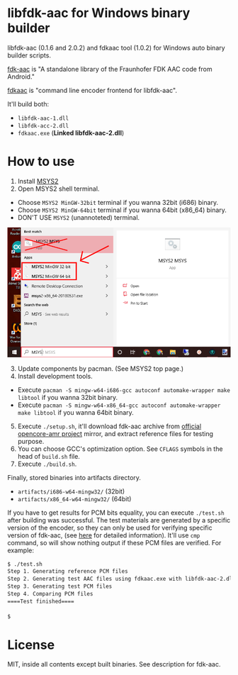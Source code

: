 # libfdk-aac for Windows binary builder

libfdk-aac (0.1.6 and 2.0.2) and fdkaac tool (1.0.2) for Windows auto binary builder scripts.

[fdk-aac](https://github.com/mstorsjo/fdk-aac) is "A standalone library of the Fraunhofer FDK AAC code from Android."

[fdkaac](https://github.com/nu774/fdkaac) is "command line encoder frontend for libfdk-aac".

It'll build both:

* `libfdk-aac-1.dll`
* `libfdk-acc-2.dll`
* `fdkaac.exe` (**Linked libfdk-aac-2.dll**)

# How to use

1. Install [MSYS2](http://www.msys2.org/)
2. Open MSYS2 shell terminal.
  * Choose `MSYS2 MinGW-32bit` terminal if you wanna 32bit (i686) binary.
  * Choose `MSYS2 MinGW-64bit` terminal if you wanna 64bit (x86_64) binary.
  * DON'T USE `MSYS2` (unannoteted) terminal.
  
  ![Terminals](Images/terminals.png)
  
3. Update components by pacman. (See MSYS2 top page.)
4. Install development tools.
  * Execute `pacman -S mingw-w64-i686-gcc autoconf automake-wrapper make libtool` if you wanna 32bit binary.
  * Execute `pacman -S mingw-w64-x86_64-gcc autoconf automake-wrapper make libtool` if you wanna 64bit binary.
5. Execute `./setup.sh`, it'll download fdk-aac archive from [official opencore-amr project](https://sourceforge.net/projects/opencore-amr/) mirror, and extract reference files for testing purpose.
6. You can choose GCC's optimization option. See `CFLAGS` symbols in the head of `build.sh` file.
7. Execute `./build.sh`.

Finally, stored binaries into artifacts directory.
  * `artifacts/i686-w64-mingw32/` (32bit)
  * `artifacts/x86_64-w64-mingw32/` (64bit)

If you have to get results for PCM bits equality, you can execute `./test.sh` after building was successful. The test materials are generated by a specific version of the encoder, so they can only be used for verifying specific version of fdk-aac,  (see [here](./test-materials/README.md) for detailed information). It'll use `cmp` command, so will show nothing output if these PCM files are verified. For example:

```sh
$ ./test.sh
Step 1. Generating reference PCM files
Step 2. Generating test AAC files using fdkaac.exe with libfdk-aac-2.dll
Step 3. Generating test PCM files
Step 4. Comparing PCM files
====Test finished====

$
```

# License

MIT, inside all contents except built binaries. See description for fdk-aac.
